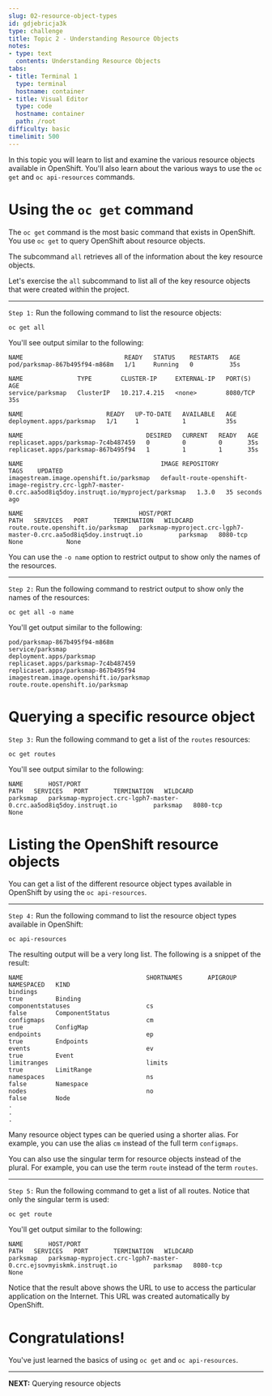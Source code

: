 ```yaml
---
slug: 02-resource-object-types
id: gdjebricja3k
type: challenge
title: Topic 2 - Understanding Resource Objects
notes:
- type: text
  contents: Understanding Resource Objects
tabs:
- title: Terminal 1
  type: terminal
  hostname: container
- title: Visual Editor
  type: code
  hostname: container
  path: /root
difficulty: basic
timelimit: 500
---
```


In this topic you will learn to list and examine the various resource objects available in OpenShift. You'll also learn about the various ways to use the `oc get` and `oc api-resources` commands.

# Using the `oc get` command

The `oc get` command is the most basic command that exists in OpenShift. You use `oc get` to query OpenShift about resource objects.

The subcommand `all` retrieves all of the information about the key resource objects.

Let's exercise the `all` subcommand to list all of the key resource objects that were created within the project.

----

`Step 1:` Run the following command to list the resource objects:

```
oc get all
```

You'll see output similar to the following:

```
NAME                            READY   STATUS    RESTARTS   AGE
pod/parksmap-867b495f94-m868m   1/1     Running   0          35s

NAME               TYPE        CLUSTER-IP     EXTERNAL-IP   PORT(S)    AGE
service/parksmap   ClusterIP   10.217.4.215   <none>        8080/TCP   35s

NAME                       READY   UP-TO-DATE   AVAILABLE   AGE
deployment.apps/parksmap   1/1     1            1           35s

NAME                                  DESIRED   CURRENT   READY   AGE
replicaset.apps/parksmap-7c4b487459   0         0         0       35s
replicaset.apps/parksmap-867b495f94   1         1         1       35s

NAME                                      IMAGE REPOSITORY                                                                                            TAGS    UPDATED
imagestream.image.openshift.io/parksmap   default-route-openshift-image-registry.crc-lgph7-master-0.crc.aa5od8iq5doy.instruqt.io/myproject/parksmap   1.3.0   35 seconds ago

NAME                                HOST/PORT                                                            PATH   SERVICES   PORT       TERMINATION   WILDCARD
route.route.openshift.io/parksmap   parksmap-myproject.crc-lgph7-master-0.crc.aa5od8iq5doy.instruqt.io          parksmap   8080-tcp                 None            None
```

You can use the `-o name` option to restrict output to show only the names of the resources.

----

`Step 2:` Run the following command to restrict output to show only the names of the resources:

```
oc get all -o name
```

You'll get output similar to the following:

```
pod/parksmap-867b495f94-m868m
service/parksmap
deployment.apps/parksmap
replicaset.apps/parksmap-7c4b487459
replicaset.apps/parksmap-867b495f94
imagestream.image.openshift.io/parksmap
route.route.openshift.io/parksmap
```

# Querying a specific resource object

`Step 3:` Run the following command to get a list of the `routes` resources:

```
oc get routes
```

You'll see output similar to the following:

```
NAME       HOST/PORT                                                            PATH   SERVICES   PORT       TERMINATION   WILDCARD
parksmap   parksmap-myproject.crc-lgph7-master-0.crc.aa5od8iq5doy.instruqt.io          parksmap   8080-tcp                 None
```

# Listing the OpenShift resource objects

You can get a list of the different resource object types available in OpenShift by using the `oc api-resources`.

----

`Step 4:` Run the following command to list the resource object types available in OpenShift:

```
oc api-resources
```

The resulting output will be a very long list. The following is a snippet of the result:

```
NAME                                  SHORTNAMES       APIGROUP                              NAMESPACED   KIND
bindings                                                                                     true         Binding
componentstatuses                     cs                                                     false        ComponentStatus
configmaps                            cm                                                     true         ConfigMap
endpoints                             ep                                                     true         Endpoints
events                                ev                                                     true         Event
limitranges                           limits                                                 true         LimitRange
namespaces                            ns                                                     false        Namespace
nodes                                 no                                                     false        Node
.
.
.
```

Many resource object types can be queried using a shorter alias. For example, you can use the alias `cm` instead of the full term `configmaps`.

You can also use the singular term for resource objects instead of the plural. For example, you can use the term `route` instead of the term `routes`.

----

`Step 5:` Run the following command to get a list of all routes. Notice that only the singular term is used:

```
oc get route
```

You'll get output similar to the following:

```
NAME       HOST/PORT                                                            PATH   SERVICES   PORT       TERMINATION   WILDCARD
parksmap   parksmap-myproject.crc-lgph7-master-0.crc.ejsovmyiskmk.instruqt.io          parksmap   8080-tcp                 None
```

Notice that the result above shows the URL to use to access the particular application on the Internet. This URL was created automatically by OpenShift.

# Congratulations!

 You've just learned the basics of using `oc get` and `oc api-resources`.

----

**NEXT:** Querying resource objects
